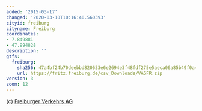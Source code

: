 ```yaml
---
added: '2015-03-17'
changed: '2020-03-10T10:16:40.560393'
cityid: freiburg
cityname: Freiburg
coordinates:
- 7.849881
- 47.994828
description: ''
gtfs:
  freiburg:
    sha256: 47a4bf24b70deebbd820633e6e2694e3f48fdf275e5aeca06a85b49f0a413688
    url: https://fritz.freiburg.de/csv_Downloads/VAGFR.zip
version: 3
zoom: 12
---
```


(c) [Freiburger Verkehrs AG](https://www.vag-freiburg.de/)

